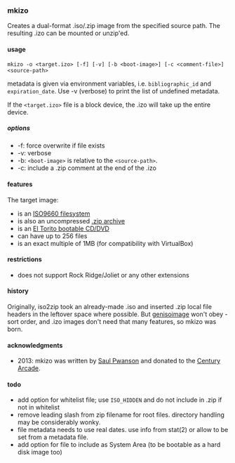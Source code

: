### mkizo

Creates a dual-format .iso/.zip image from the specified source path.  The resulting .izo can be mounted or unzip'ed.

#### usage

`mkizo -o <target.izo> [-f] [-v] [-b <boot-image>] [-c <comment-file>] <source-path>`

metadata is given via environment variables, i.e. `bibliographic_id` and
`expiration_date`.  Use -v (verbose) to print the list of undefined metadata.

If the `<target.izo>` file is a block device, the .izo will take up the entire 
device.

##### options

* -f: force overwrite if file exists
* -v: verbose
* -b: `<boot-image>` is relative to the `<source-path>`.
* -c: include a .zip comment at the end of the .izo

#### features

The target image:

* is an [ISO9660 filesystem](http://www.ecma-international.org/publications/files/ECMA-ST/Ecma-119.pdf)
* is also an uncompressed [.zip archive](http://www.pkware.com/documents/casestudies/APPNOTE.TXT)
* is an [El Torito bootable CD/DVD](http://download.intel.com/support/motherboards/desktop/sb/specscdrom.pdf)
* can have up to 256 files
* is an exact multiple of 1MB (for compatibility with VirtualBox)

#### restrictions

* does not support Rock Ridge/Joliet or any other extensions

#### history

Originally, iso2zip took an already-made .iso and inserted .zip local file
headers in the leftover space where possible.  But
[genisoimage](https://wiki.debian.org/genisoimage) won't obey -sort order, and
.izo images don't need that many features, so mkizo was born.

#### acknowledgments

* 2013: mkizo was written by [Saul Pwanson](saul@pwanson.com) and donated to the [Century Arcade](http://century-arcade.org).

#### todo

* add option for whitelist file; use `ISO_HIDDEN` and do not include in .zip if not in whitelist
* remove leading slash from zip filename for root files.  directory handling may be considerably wonky.
* file metadata needs to use real dates.  use info from stat(2) or allow to be set from a metadata file.
* add option for file to include as System Area (to be bootable as a hard disk image too)


